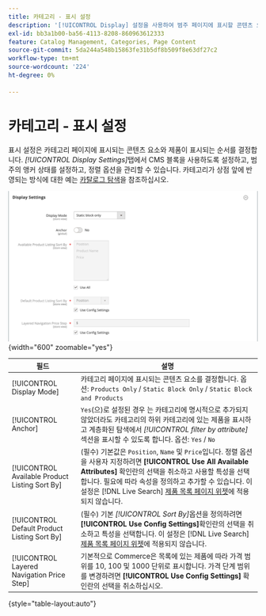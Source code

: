 ```yaml
---
title: 카테고리 - 표시 설정
description: '[!UICONTROL Display] 설정을 사용하여 범주 페이지에 표시할 콘텐츠 요소와 제품이 표시되는 순서를 정의하는 방법에 대해 알아봅니다.'
exl-id: bb3a1b00-ba56-4113-8208-860963612333
feature: Catalog Management, Categories, Page Content
source-git-commit: 5da244a548b15863fe31b5df8b509f8e63df27c2
workflow-type: tm+mt
source-wordcount: '224'
ht-degree: 0%

---
```


# 카테고리 - 표시 설정

표시 설정은 카테고리 페이지에 표시되는 콘텐츠 요소와 제품이 표시되는 순서를 결정합니다. _[!UICONTROL Display Settings]_&#x200B;탭에서 CMS 블록을 사용하도록 설정하고, 범주의 앵커 상태를 설정하고, 정렬 옵션을 관리할 수 있습니다. 카테고리가 상점 앞에 반영되는 방식에 대한 예는 [카탈로그 탐색](navigation.md)을 참조하십시오.

![범주에 대한 표시 설정](./assets/category-display-settings.png){width="600" zoomable="yes"}

| 필드 | 설명 |
|--- |--- |
| [!UICONTROL Display Mode] | 카테고리 페이지에 표시되는 콘텐츠 요소를 결정합니다. 옵션: `Products Only` / `Static Block Only` / `Static Block and Products` |
| [!UICONTROL Anchor] | `Yes`(으)로 설정된 경우 는 카테고리에 명시적으로 추가되지 않았더라도 카테고리의 하위 카테고리에 있는 제품을 표시하고 계층화된 탐색에서 _[!UICONTROL filter by attribute]_&#x200B;섹션을 표시할 수 있도록 합니다. 옵션: `Yes` / `No` |
| [!UICONTROL Available Product Listing Sort By] | (필수) 기본값은 `Position`, `Name` 및 `Price`입니다. 정렬 옵션을 사용자 지정하려면 **[!UICONTROL Use All Available Attributes]** 확인란의 선택을 취소하고 사용할 특성을 선택합니다. 필요에 따라 속성을 정의하고 추가할 수 있습니다. 이 설정은 [!DNL Live Search] [제품 목록 페이지 위젯](https://experienceleague.adobe.com/en/docs/commerce/live-search/live-search-storefront/plp-styling)에 적용되지 않습니다. |
| [!UICONTROL Default Product Listing Sort By] | (필수) 기본 _[!UICONTROL Sort By]_&#x200B;옵션을 정의하려면&#x200B;**[!UICONTROL Use Config Settings]**&#x200B;확인란의 선택을 취소하고 특성을 선택합니다. 이 설정은 [!DNL Live Search] [제품 목록 페이지 위젯](https://experienceleague.adobe.com/en/docs/commerce/live-search/live-search-storefront/plp-styling)에 적용되지 않습니다. |
| [!UICONTROL Layered Navigation Price Step] | 기본적으로 Commerce은 목록에 있는 제품에 따라 가격 범위를 10, 100 및 1000 단위로 표시합니다. 가격 단계 범위를 변경하려면 **[!UICONTROL Use Config Settings]** 확인란의 선택을 취소하십시오. |

{style="table-layout:auto"}
